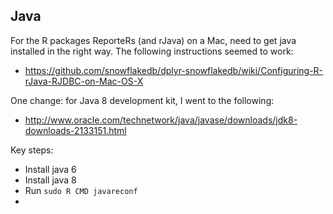 ## Java

For the R packages ReporteRs (and rJava) on a Mac, need to get java installed in the right way.
The following instructions seemed to work:

- <https://github.com/snowflakedb/dplyr-snowflakedb/wiki/Configuring-R-rJava-RJDBC-on-Mac-OS-X>

One change: for Java 8 development kit, I went to the following:

- <http://www.oracle.com/technetwork/java/javase/downloads/jdk8-downloads-2133151.html>

Key steps:

- Install java 6
- Install java 8
- Run `sudo R CMD javareconf`
-
